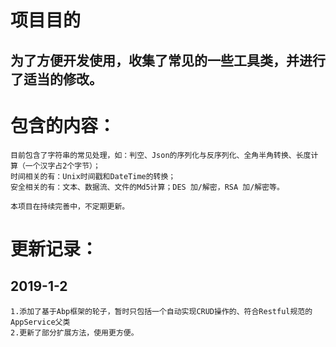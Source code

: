 # 项目目的

## 为了方便开发使用，收集了常见的一些工具类，并进行了适当的修改。

# 包含的内容：

    目前包含了字符串的常见处理，如：判空、Json的序列化与反序列化、全角半角转换、长度计算（一个汉字占2个字节）；
    时间相关的有：Unix时间戳和DateTime的转换；
    安全相关的有：文本、数据流、文件的Md5计算；DES 加/解密，RSA 加/解密等。
    
    本项目在持续完善中，不定期更新。
	
# 更新记录：
## 2019-1-2
	1.添加了基于Abp框架的轮子，暂时只包括一个自动实现CRUD操作的、符合Restful规范的AppService父类
	2.更新了部分扩展方法，使用更方便。